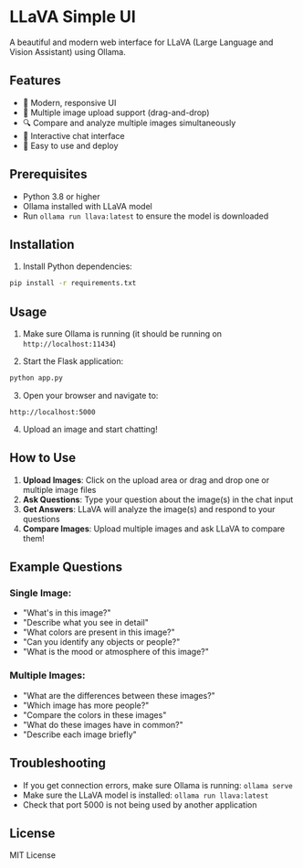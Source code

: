 # LLaVA Simple UI

A beautiful and modern web interface for LLaVA (Large Language and Vision Assistant) using Ollama.

## Features

- 🎨 Modern, responsive UI
- 📸 Multiple image upload support (drag-and-drop)
- 🔍 Compare and analyze multiple images simultaneously
- 💬 Interactive chat interface
- 🚀 Easy to use and deploy

## Prerequisites

- Python 3.8 or higher
- Ollama installed with LLaVA model
- Run `ollama run llava:latest` to ensure the model is downloaded

## Installation

1. Install Python dependencies:
```bash
pip install -r requirements.txt
```

## Usage

1. Make sure Ollama is running (it should be running on `http://localhost:11434`)

2. Start the Flask application:
```bash
python app.py
```

3. Open your browser and navigate to:
```
http://localhost:5000
```

4. Upload an image and start chatting!

## How to Use

1. **Upload Images**: Click on the upload area or drag and drop one or multiple image files
2. **Ask Questions**: Type your question about the image(s) in the chat input
3. **Get Answers**: LLaVA will analyze the image(s) and respond to your questions
4. **Compare Images**: Upload multiple images and ask LLaVA to compare them!

## Example Questions

### Single Image:
- "What's in this image?"
- "Describe what you see in detail"
- "What colors are present in this image?"
- "Can you identify any objects or people?"
- "What is the mood or atmosphere of this image?"

### Multiple Images:
- "What are the differences between these images?"
- "Which image has more people?"
- "Compare the colors in these images"
- "What do these images have in common?"
- "Describe each image briefly"

## Troubleshooting

- If you get connection errors, make sure Ollama is running: `ollama serve`
- Make sure the LLaVA model is installed: `ollama run llava:latest`
- Check that port 5000 is not being used by another application

## License

MIT License
